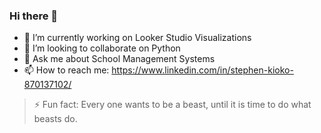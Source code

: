### Hi there 👋
- 🔭 I’m currently working on Looker Studio Visualizations
-  👯 I’m looking to collaborate on Python
-  💬 Ask me about School Management Systems
-  📫 How to reach me: https://www.linkedin.com/in/stephen-kioko-870137102/
>  ⚡ Fun fact: Every one wants to be a beast, until it is time to do what beasts do.

